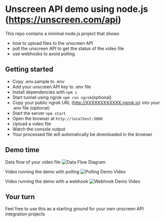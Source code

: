 # Unscreen API demo using node.js (https://unscreen.com/api)
This repo contains a minimal node.js project that shows
* how to upload files to the unscreen API
* poll the unscreen API to get the status of the video file
* use webhooks to avoid polling

## Getting started
* Copy .env.sample to .env
* Add your unscreen API key to .env file
* Install dependencies with `npm i`
* Start tunnel using ngrok `npm run ngrok`(optional)
* Copy your public ngrok URL (http://XXXXXXXXXXXX.ngrok.io) into your .env file (optional)
* Start the server `npm start`
* Open the browser at `http://localhost:3000`
* Upload a video file
* Watch the console output
* Your processed file will automatically be downloaded in the browser

## Demo time

Data flow of your video file
![Data Flow Diagram](https://raw.githubusercontent.com/remove-bg/unscreen-api-nodejs-demo/master/readme_assets/data_flow.jpg?token=AAVIZKOPTDGTUSK76GQ2WCK7UPDRW)

Video running the demo with polling
![Polling Demo Video](https://raw.githubusercontent.com/remove-bg/unscreen-api-nodejs-demo/master/readme_assets/polling.gif?token=AAVIZKMVLFDYEDVPMEX3NYC7UPFJY)

Video running the demo with a webhook
![Webhook Demo Video](https://raw.githubusercontent.com/remove-bg/unscreen-api-nodejs-demo/master/readme_assets/webhook.gif?token=AAVIZKNPEX3W3437I7VNATC7UPFKQ)

## Your turn

Feel free to use this as a starting ground for your own unscreen API integration projects

